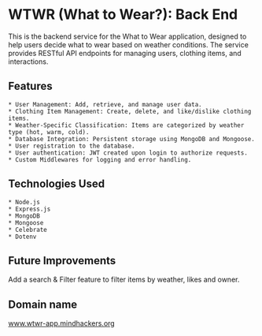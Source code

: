 # WTWR (What to Wear?): Back End

This is the backend service for the What to Wear application, designed to help users decide what to wear based on weather conditions. The service provides RESTful API endpoints for managing users, clothing items, and interactions.

## Features

    * User Management: Add, retrieve, and manage user data.
    * Clothing Item Management: Create, delete, and like/dislike clothing items.
    * Weather-Specific Classification: Items are categorized by weather type (hot, warm, cold).
    * Database Integration: Persistent storage using MongoDB and Mongoose.
    * User registration to the database.
    * User authentication: JWT created upon login to authorize requests.
    * Custom Middlewares for logging and error handling.

## Technologies Used

    * Node.js
    * Express.js
    * MongoDB
    * Mongoose
    * Celebrate
    * Dotenv

## Future Improvements

Add a search & Filter feature to filter items by weather, likes and owner.

## Domain name

www.wtwr-app.mindhackers.org
